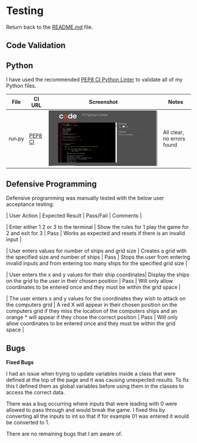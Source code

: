 # Testing

Return back to the [README.md](README.md) file.

## Code Validation

## Python

I have used the recommended [PEP8 CI Python Linter](https://pep8ci.herokuapp.com) to validate all of my Python files.

| File | CI URL | Screenshot | Notes |
| --- | --- | --- | --- |
| run.py | [PEP8 CI](https://pep8ci.herokuapp.com/https://raw.githubusercontent.com/Briant-20/battleships/main/run.py) | ![screenshot](documentation/py-validation-run.png) | All clear, no errors found |

## Defensive Programming

Defensive programming was manually tested with the below user acceptance testing:

| User Action | Expected Result | Pass/Fail | Comments |

| Enter either 1 2 or 3 to the terminal | Show the rules for 1 play the game for 2 and exit for 3 | Pass | Works as expected and resets if there is an invalid input | 

| User enters values for number of ships and grid size | Creates a grid with the specified size and number of ships | Pass | Stops the user from entering invalid inputs and from entering too many ships for the specified grid size | 

| User enters the x and y values for their ship coordinates| Display the ships on the grid to the user in their chosen position | Pass | Will only allow coordinates to be entered once and they must be within the grid space | 

| The user enters x and y values for the coordinates they wish to attack on the computers grid | A red X will appear in their chosen position on the computers grid if they miss the location of the computers ships and an orange * will appear if they chose the correct position | Pass | Will only allow coordinates to be entered once and they must be within the grid space | 

## Bugs

**Fixed Bugs**

I had an issue when trying to update variables inside a class that were defined at the top of the page and it was causing unexpected results. To fix this I defined them as global variables before using them in the classes to access the correct data. 

There was a bug occurring where inputs that were leading with 0 were allowed to pass through and would break the game. I fixed this by converting all the inputs to int so that if for example 01 was entered it would be converted to 1.

There are no remaining bugs that I am aware of.
